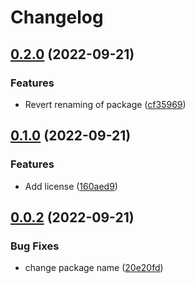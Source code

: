 # Changelog

## [0.2.0](https://github.com/erkenes/Erk.Neos.AppStoreBadges/compare/0.1.0...0.2.0) (2022-09-21)


### Features

* Revert renaming of package ([cf35969](https://github.com/erkenes/Erk.Neos.AppStoreBadges/commit/cf35969ba4b401d7f6e34c66835ec4a6729ea450))

## [0.1.0](https://github.com/erkenes/Erk.Neos.AppStoreBadges/compare/0.0.2...0.1.0) (2022-09-21)


### Features

* Add license ([160aed9](https://github.com/erkenes/Erk.Neos.AppStoreBadges/commit/160aed9533e37d9e7d2a0cbbe3d651b6a004f30e))

## [0.0.2](https://github.com/erkenes/Erk.Neos.AppStoreBadges/compare/0.0.1...0.0.2) (2022-09-21)


### Bug Fixes

* change package name ([20e20fd](https://github.com/erkenes/Erk.Neos.AppStoreBadges/commit/20e20fd2b9b7db12b31e1f058fdff456077129ec))
